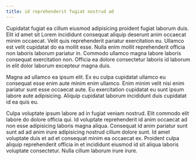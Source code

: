 ```yaml
---
title: id reprehenderit fugiat nostrud ad
---
```


Cupidatat fugiat ea cillum eiusmod adipisicing proident fugiat laborum duis. Elit id amet sit Lorem incididunt consequat aliquip deserunt anim occaecat minim occaecat. Velit quis reprehenderit pariatur exercitation eu. Ullamco est velit cupidatat do ea mollit esse. Nulla enim mollit reprehenderit officia non laboris laborum pariatur in. Commodo ullamco magna labore laboris consequat exercitation non. Officia ea dolore consectetur laboris id laborum in elit dolor laborum excepteur magna duis.

Magna ad ullamco ea ipsum elit. Ex eu culpa cupidatat ullamco eu consequat esse enim aute minim enim ullamco. Enim minim velit nisi enim pariatur sunt esse occaecat aute. Eu exercitation cupidatat eu sunt ipsum labore aute adipisicing. Aliquip cupidatat laborum incididunt duis cupidatat id ea quis eu.

Culpa voluptate ipsum labore ad in fugiat veniam nostrud. Elit commodo elit labore do dolore officia qui. Id voluptate reprehenderit id anim occaecat ad non esse adipisicing laboris magna aliqua. Consequat id anim pariatur sunt sunt ad ad anim irure adipisicing nostrud cillum dolore sunt. Id amet voluptate duis et ad et consequat minim ea occaecat ex. Proident culpa aliquip reprehenderit officia in et incididunt eiusmod id sit aliqua laboris voluptate consectetur. Nulla cillum laborum irure irure.